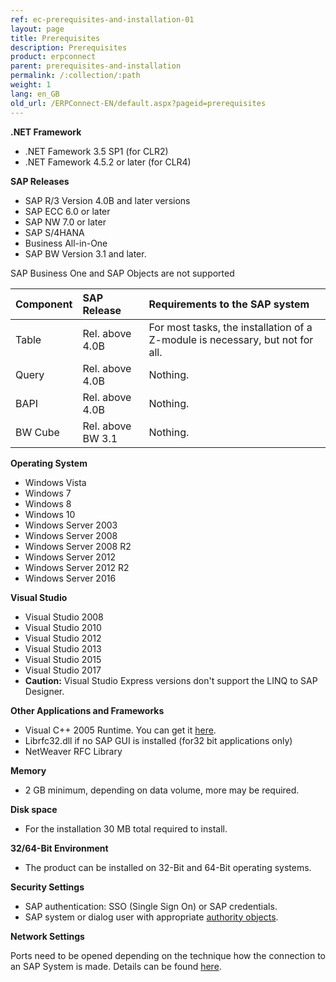 ```yaml
---
ref: ec-prerequisites-and-installation-01
layout: page
title: Prerequisites
description: Prerequisites
product: erpconnect
parent: prerequisites-and-installation
permalink: /:collection/:path
weight: 1
lang: en_GB
old_url: /ERPConnect-EN/default.aspx?pageid=prerequisites
---
```


**.NET Framework**
 	
* .NET Famework 3.5 SP1 (for CLR2)
* .NET Famework 4.5.2 or later (for CLR4)  


**SAP Releases**
 	
* SAP R/3 Version 4.0B and later versions
* SAP ECC 6.0 or later
* SAP NW 7.0 or later
* SAP S/4HANA
* Business All-in-One
* SAP BW Version 3.1 and later.


SAP Business One and SAP Objects are not supported

| Component | SAP Release | Requirements to the SAP system |
| :------ |:--- | :--- |
| Table | Rel. above 4.0B | For most tasks, the installation of a Z-module is necessary, but not for all. |
| Query | Rel. above 4.0B | Nothing. |
| BAPI | Rel. above 4.0B | Nothing. |
| BW Cube | Rel. above BW 3.1 | Nothing. | 


**Operating System**

* Windows Vista
* Windows 7
* Windows 8
* Windows 10
* Windows Server 2003
* Windows Server 2008
* Windows Server 2008 R2
* Windows Server 2012
* Windows Server 2012 R2
* Windows Server 2016


**Visual Studio**

* Visual Studio 2008
* Visual Studio 2010
* Visual Studio 2012
* Visual Studio 2013
* Visual Studio 2015
* Visual Studio 2017
* **Caution:** Visual Studio Express versions don't support the LINQ to SAP Designer.


**Other Applications and Frameworks**
 	
* Visual C++ 2005 Runtime. You can get it [here](http://www.microsoft.com/download/en/details.aspx?id=14431).
* Librfc32.dll if no SAP GUI is installed (for32 bit applications only)
* NetWeaver RFC Library


**Memory**
* 2 GB minimum, depending on data volume, more may be required.


**Disk space**
* For the installation 30 MB total required to install.


**32/64-Bit Environment**
* The product can be installed on 32-Bit and 64-Bit operating systems.


**Security Settings**
 	
* SAP authentication: SSO (Single Sign On) or SAP credentials.
* SAP system or dialog user with appropriate [authority objects](https://my.theobald-software.com/index.php?/Knowledgebase/Article/View/7/67/authority-objects).


**Network Settings**
 	
Ports need to be opened depending on the technique how the connection to an SAP System is made.
Details can be found [here](https://my.theobald-software.com/index.php?/Default/Knowledgebase/Article/View/70/0/how-to-check-the-accessibility-to-a-sap-system).